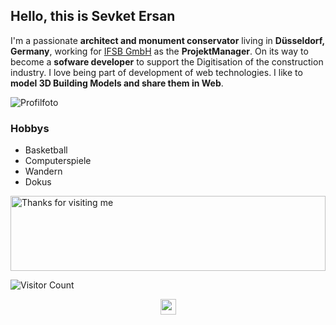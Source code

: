 ## Hello, this is **Sevket Ersan**

I'm a passionate **architect and monument conservator** living in **Düsseldorf, Germany**, working for [IFSB GmbH](https://ifsb.eu) as the **ProjektManager**. On its way to become a **sofware developer** to support the Digitisation of the construction industry. 
I love being part of development of web technologies. I like to **model 3D Building Models and share them in Web**.

![Profilfoto](https://media.licdn.com/dms/image/C4D03AQEDelBx6v5heA/profile-displayphoto-shrink_800_800/0/1587474585229?e=2147483647&v=beta&t=wsNR8xdNjbXBBS823iooslYvXTsDkwYPIihiNwDjGGQ)
### Hobbys
- Basketball
- Computerspiele
- Wandern
- Dokus

<img height="120" alt="Thanks for visiting me" width="100%" src="https://raw.githubusercontent.com/BrunnerLivio/brunnerlivio/master/images/marquee.svg" />

![Visitor Count](https://profile-counter.glitch.me/sevketersan/count.svg)

<p align="center"> <a <a href="https://www.linkedin.com/in/%C5%9Fevket-er%C5%9Fan-a292854b"><img src="https://img.shields.io/badge/linkedin-%230077B5.svg?&style=for-the-badge&logo=linkedin&logoColor=white" height=25></a> </a> 
